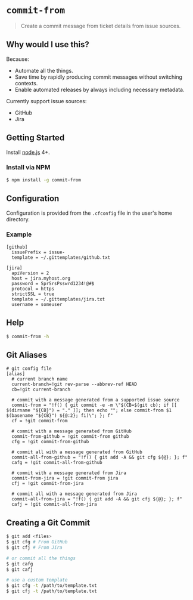 # `commit-from`

> Create a commit message from ticket details from issue sources.

## Why would I use this?

Because:

* Automate all the things.
* Save time by rapidly producing commit messages without switching contexts.
* Enable automated releases by always including necessary metadata.

Currently support issue sources:

* GitHub
* Jira

## Getting Started

Install [node.js][] 4+.

### Install via NPM

```bash
$ npm install -g commit-from
```

## Configuration

Configuration is provided from the `.cfconfig` file in the user's home directory.

### Example

```properties
[github]
  issuePrefix = issue-
  template = ~/.gittemplates/github.txt

[jira]
  apiVersion = 2
  host = jira.myhost.org
  password = SprSrsPsswrd1234!@#$
  protocol = https
  strictSSL = true
  template = ~/.gittemplates/jira.txt
  username = someuser
```

## Help

```bash
$ commit-from -h
```

## Git Aliases

```gitconfig
# git config file
[alias]
  # current branch name
  current-branch=!git rev-parse --abbrev-ref HEAD
  cb=!git current-branch

  # commit with a message generated from a supported issue source
  commit-from = "!f() { git commit -e -m \"$(CB=$(git cb); if [[ $(dirname "${CB}") = "." ]]; then echo ""; else commit-from $1 $(basename "${CB}") ${@:2}; fi)\"; }; f"
  cf = !git commit-from

  # commit with a message generated from GitHub
  commit-from-github = !git commit-from github
  cfg = !git commit-from-github

  # commit all with a message generated from GitHub
  commit-all-from-github = "!f() { git add -A && git cfg ${@}; }; f"
  cafg = !git commit-all-from-github

  # commit with a message generated from Jira
  commit-from-jira = !git commit-from jira
  cfj = !git commit-from-jira

  # commit all with a message generated from Jira
  commit-all-from-jira = "!f() { git add -A && git cfj ${@}; }; f"
  cafj = !git commit-all-from-jira
```

## Creating a Git Commit

```bash
$ git add <files>
$ git cfg # From GitHub
$ git cfj # From Jira

# or commit all the things
$ git cafg
$ git cafj

# use a custom template
$ git cfg -t /path/to/template.txt
$ git cfj -t /path/to/template.txt
```

[node.js]: https://github.com/nodejs/node-v0.x-archive/wiki/Installing-Node.js-via-package-manager
